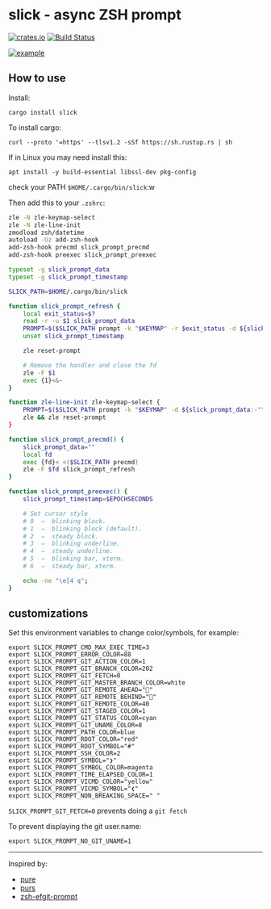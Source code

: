 # slick - async ZSH prompt

[![crates.io](https://img.shields.io/crates/v/slick.svg)](https://crates.io/crates/slick)
[![Build Status](https://github.com/nbari/slick/workflows/build/badge.svg)](https://github.com/nbari/slick/actions?query=workflow%3Abuild)


[![example](https://img.youtube.com/vi/ZFQ2bykpm6s/0.jpg)](https://www.youtube.com/watch?v=ZFQ2bykpm6s)

## How to use

Install:

    cargo install slick

To install cargo:

    curl --proto '=https' --tlsv1.2 -sSf https://sh.rustup.rs | sh

If in Linux you may need install this:

    apt install -y build-essential libssl-dev pkg-config

check your PATH `$HOME/.cargo/bin/slick`:w

Then add this to your `.zshrc`:

```sh
zle -N zle-keymap-select
zle -N zle-line-init
zmodload zsh/datetime
autoload -Uz add-zsh-hook
add-zsh-hook precmd slick_prompt_precmd
add-zsh-hook preexec slick_prompt_preexec

typeset -g slick_prompt_data
typeset -g slick_prompt_timestamp

SLICK_PATH=$HOME/.cargo/bin/slick

function slick_prompt_refresh {
    local exit_status=$?
    read -r -u $1 slick_prompt_data
    PROMPT=$($SLICK_PATH prompt -k "$KEYMAP" -r $exit_status -d ${slick_prompt_data:-""} -t ${slick_prompt_timestamp:-$EPOCHSECONDS})
    unset slick_prompt_timestamp

    zle reset-prompt

    # Remove the handler and close the fd
    zle -F $1
    exec {1}<&-
}

function zle-line-init zle-keymap-select {
    PROMPT=$($SLICK_PATH prompt -k "$KEYMAP" -d ${slick_prompt_data:-""})
    zle && zle reset-prompt
}

function slick_prompt_precmd() {
    slick_prompt_data=""
    local fd
    exec {fd}< <($SLICK_PATH precmd)
    zle -F $fd slick_prompt_refresh
}

function slick_prompt_preexec() {
    slick_prompt_timestamp=$EPOCHSECONDS

    # Set cursor style
    # 0  ⇒  blinking block.
    # 1  ⇒  blinking block (default).
    # 2  ⇒  steady block.
    # 3  ⇒  blinking underline.
    # 4  ⇒  steady underline.
    # 5  ⇒  blinking bar, xterm.
    # 6  ⇒  steady bar, xterm.

    echo -ne "\e[4 q";
}
```

## customizations

Set this environment variables to change color/symbols, for example:

    export SLICK_PROMPT_CMD_MAX_EXEC_TIME=3
    export SLICK_PROMPT_ERROR_COLOR=88
    export SLICK_PROMPT_GIT_ACTION_COLOR=1
    export SLICK_PROMPT_GIT_BRANCH_COLOR=202
    export SLICK_PROMPT_GIT_FETCH=0
    export SLICK_PROMPT_GIT_MASTER_BRANCH_COLOR=white
    export SLICK_PROMPT_GIT_REMOTE_AHEAD=""
    export SLICK_PROMPT_GIT_REMOTE_BEHIND=""
    export SLICK_PROMPT_GIT_REMOTE_COLOR=40
    export SLICK_PROMPT_GIT_STAGED_COLOR=1
    export SLICK_PROMPT_GIT_STATUS_COLOR=cyan
    export SLICK_PROMPT_GIT_UNAME_COLOR=8
    export SLICK_PROMPT_PATH_COLOR=blue
    export SLICK_PROMPT_ROOT_COLOR="red"
    export SLICK_PROMPT_ROOT_SYMBOL="#"
    export SLICK_PROMPT_SSH_COLOR=2
    export SLICK_PROMPT_SYMBOL="❯"
    export SLICK_PROMPT_SYMBOL_COLOR=magenta
    export SLICK_PROMPT_TIME_ELAPSED_COLOR=1
    export SLICK_PROMPT_VICMD_COLOR="yellow"
    export SLICK_PROMPT_VICMD_SYMBOL="❮"
    export SLICK_PROMPT_NON_BREAKING_SPACE=" "


`SLICK_PROMPT_GIT_FETCH=0` prevents doing a `git fetch`

To prevent displaying the git user.name:

    export SLICK_PROMPT_NO_GIT_UNAME=1

___
Inspired by:

* [pure](https://github.com/sindresorhus/pure)
* [purs](https://github.com/xcambar/purs)
* [zsh-efgit-prompt](https://github.com/ericfreese/zsh-efgit-prompt)
